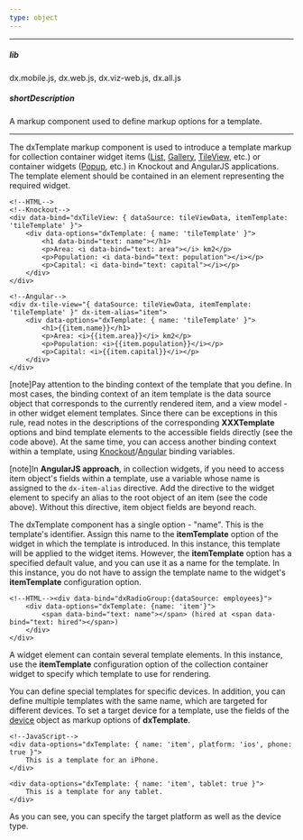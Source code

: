 ```yaml
---
type: object
---
```

---
##### lib
dx.mobile.js, dx.web.js, dx.viz-web.js, dx.all.js

##### shortDescription
A markup component used to define markup options for a template.

---
The dxTemplate markup component is used to introduce a template markup for collection container widget items ([List](/api-reference/10%20UI%20Widgets/dxList '/Documentation/ApiReference/UI_Widgets/dxList/'), [Gallery](/api-reference/10%20UI%20Widgets/dxGallery '/Documentation/ApiReference/UI_Widgets/dxGallery/'), [TileView](/api-reference/10%20UI%20Widgets/dxTileView '/Documentation/ApiReference/UI_Widgets/dxTileView/'), etc.) or container widgets ([Popup](/api-reference/10%20UI%20Widgets/dxPopup '/Documentation/ApiReference/UI_Widgets/dxPopup/'), etc.) in Knockout and AngularJS applications. The template element should be contained in an element representing the required widget.

    <!--HTML-->
    <!--Knockout-->
    <div data-bind="dxTileView: { dataSource: tileViewData, itemTemplate: 'tileTemplate' }">
        <div data-options="dxTemplate: { name: 'tileTemplate' }">
            <h1 data-bind="text: name"></h1>
            <p>Area: <i data-bind="text: area"></i> km2</p>
            <p>Population: <i data-bind="text: population"></i></p>
            <p>Capital: <i data-bind="text: capital"></i></p>
        </div>
    </div>

    <!--Angular-->
    <div dx-tile-view="{ dataSource: tileViewData, itemTemplate: 'tileTemplate' }" dx-item-alias="item">
        <div data-options="dxTemplate: { name: 'tileTemplate' }">
            <h1>{{item.name}}</h1>
            <p>Area: <i>{{item.area}}</i> km2</p>
            <p>Population: <i>{{item.population}}</i></p>
            <p>Capital: <i>{{item.capital}}</i></p>
        </div>
    </div>


[note]Pay attention to the binding context of the template that you define. In most cases, the binding context of an item template is the data source object that corresponds to the currently rendered item, and a view model - in other widget element templates. Since there can be exceptions in this rule, read notes in the descriptions of the corresponding **XXXTemplate** options and bind template elements to the accessible fields directly (see the code above). At the same time, you can access another binding context within a template, using [Knockout](https://knockoutjs.com/documentation/binding-context.html)/[Angular](https://docs.angularjs.org/guide/scope) binding variables.

[note]In **AngularJS approach**, in collection widgets, if you need to access item object's fields within a template, use a variable whose name is assigned to the `dx-item-alias` directive. Add the directive to the widget element to specify an alias to the root object of an item (see the code above). Without this directive, item object fields are beyond reach.

The dxTemplate component has a single option - "name". This is the template's identifier. Assign this name to the **itemTemplate** option of the widget in which the template is introduced. In this instance, this template will be applied to the widget items. However, the **itemTemplate** option has a specified default value, and you can use it as a name for the template. In this instance, you do not have to assign the template name to the widget's **itemTemplate** configuration option.

    <!--HTML--><div data-bind="dxRadioGroup:{dataSource: employees}">
        <div data-options="dxTemplate: {name: 'item'}">
            <span data-bind="text: name"></span> (hired at <span data-bind="text: hired"></span>)
        </div>
    </div>

A widget element can contain several template elements. In this instance, use the **itemTemplate** configuration option of the collection container widget to specify which template to use for rendering.

You can define special templates for specific devices. In addition, you can define multiple templates with the same name, which are targeted for different devices. To set a target device for a template, use the fields of the [device](/api-reference/50%20Common/Object%20Structures/device '/Documentation/ApiReference/Common/Object_Structures/device/') object as markup options of **dxTemplate**.

    <!--JavaScript-->
    <div data-options="dxTemplate: { name: 'item', platform: 'ios', phone: true }">
        This is a template for an iPhone.
    </div>

    <div data-options="dxTemplate: { name: 'item', tablet: true }">
        This is a template for any tablet.
    </div>

As you can see, you can specify the target platform as well as the device type.